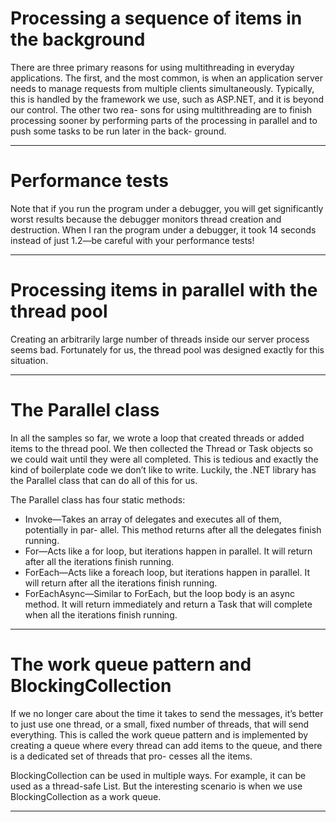 # Processing a sequence of items in the background

There are three primary reasons for using multithreading in everyday applications.
The first, and the most common, is when an application server needs to manage
requests from multiple clients simultaneously. Typically, this is handled by the
framework we use, such as ASP.NET, and it is beyond our control. The other two rea-
sons for using multithreading are to finish processing sooner by performing parts
of the processing in parallel and to push some tasks to be run later in the back-
ground. 

---

# Performance tests

Note that if you run the program under a debugger, you will get significantly worst
results because the debugger monitors thread creation and destruction. When I ran the
program under a debugger, it took 14 seconds instead of just 1.2—be careful with your
performance tests!

---

# Processing items in parallel with the thread pool

Creating an arbitrarily large number of threads inside our server process seems bad.
Fortunately for us, the thread pool was designed exactly for this situation. 

---

# The Parallel class

In all the samples so far, we wrote a loop that created threads or added items to the
thread pool. We then collected the Thread or Task objects so we could wait until they
were all completed. This is tedious and exactly the kind of boilerplate code we don’t like
to write. Luckily, the .NET library has the Parallel class that can do all of this for us.

The Parallel class has four static methods:
- Invoke—Takes an array of delegates and executes all of them, potentially in par-
allel. This method returns after all the delegates finish running.
- For—Acts like a for loop, but iterations happen in parallel. It will return after all
the iterations finish running.
- ForEach—Acts like a foreach loop, but iterations happen in parallel. It will
return after all the iterations finish running.
- ForEachAsync—Similar to ForEach, but the loop body is an async method. It will
return immediately and return a Task that will complete when all the iterations
finish running.

---

# The work queue pattern and BlockingCollection

If we no longer care about the time it takes to send the messages, it’s better to just
use one thread, or a small, fixed number of threads, that will send everything. This
is called the work queue pattern and is implemented by creating a queue where every
thread can add items to the queue, and there is a dedicated set of threads that pro-
cesses all the items. 

BlockingCollection<T> can be used in multiple ways. For example, it can be
used as a thread-safe List<T>. But the interesting scenario is when we use BlockingCollection<T>
as a work queue.

---

